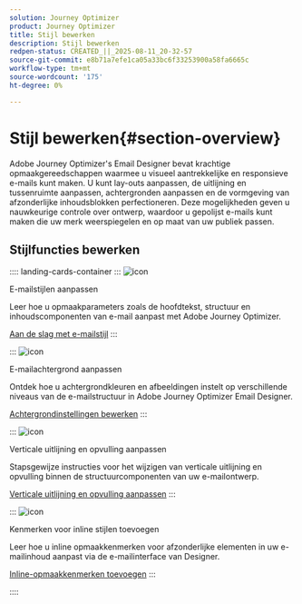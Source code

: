 ```yaml
---
solution: Journey Optimizer
product: Journey Optimizer
title: Stijl bewerken
description: Stijl bewerken
redpen-status: CREATED_||_2025-08-11_20-32-57
source-git-commit: e8b71a7efe1ca05a33bc6f33253900a58fa6665c
workflow-type: tm+mt
source-wordcount: '175'
ht-degree: 0%

---
```



# Stijl bewerken{#section-overview}

Adobe Journey Optimizer&#39;s Email Designer bevat krachtige opmaakgereedschappen waarmee u visueel aantrekkelijke en responsieve e-mails kunt maken. U kunt lay-outs aanpassen, de uitlijning en tussenruimte aanpassen, achtergronden aanpassen en de vormgeving van afzonderlijke inhoudsblokken perfectioneren. Deze mogelijkheden geven u nauwkeurige controle over ontwerp, waardoor u gepolijst e-mails kunt maken die uw merk weerspiegelen en op maat van uw publiek passen.

## Stijlfuncties bewerken

:::: landing-cards-container
:::
![icon](https://cdn.experienceleague.adobe.com/icons/circle-play.svg?lang=nl-NL)

E-mailstijlen aanpassen

Leer hoe u opmaakparameters zoals de hoofdtekst, structuur en inhoudscomponenten van e-mail aanpast met Adobe Journey Optimizer.

[Aan de slag met e-mailstijl](../using/email/get-started-email-style.md)
:::

:::
![icon](https://cdn.experienceleague.adobe.com/icons/bullseye.svg?lang=nl-NL)

E-mailachtergrond aanpassen

Ontdek hoe u achtergrondkleuren en afbeeldingen instelt op verschillende niveaus van de e-mailstructuur in Adobe Journey Optimizer Email Designer.

[Achtergrondinstellingen bewerken](../using/email/backgrounds.md)
:::

:::
![icon](https://cdn.experienceleague.adobe.com/icons/list-check.svg?lang=nl-NL)

Verticale uitlijning en opvulling aanpassen

Stapsgewijze instructies voor het wijzigen van verticale uitlijning en opvulling binnen de structuurcomponenten van uw e-mailontwerp.

[Verticale uitlijning en opvulling aanpassen](../using/email/alignment-and-padding.md)
:::

:::
![icon](https://cdn.experienceleague.adobe.com/icons/code-branch.svg?lang=nl-NL)

Kenmerken voor inline stijlen toevoegen

Leer hoe u inline opmaakkenmerken voor afzonderlijke elementen in uw e-mailinhoud aanpast via de e-mailinterface van Designer.

[Inline-opmaakkenmerken toevoegen](../using/email/inline-styling.md)
:::

::::
